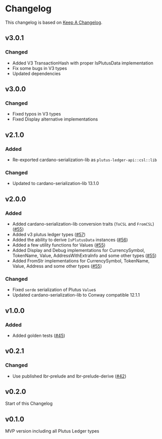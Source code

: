 <!-- markdownlint-disable MD024 -->

# Changelog

This changelog is based on [Keep A
Changelog](https://keepachangelog.com/en/1.1.0).

## v3.0.1

### Changed

- Added V3 TransactionHash with proper IsPlutusData implementation
- Fix some bugs in V3 types
- Updated dependencies

## v3.0.0

### Changed

- Fixed typos in V3 types
- Fixed Display alternative implementations

## v2.1.0

### Added

- Re-exported cardano-serialization-lib as `plutus-ledger-api::csl::lib`

### Changed

- Updated to cardano-serialization-lib 13.1.0

## v2.0.0

### Added

- Added cardano-serialization-lib conversion traits (`ToCSL` and `FromCSL`) ([#55](https://github.com/mlabs-haskell/plutus-ledger-api-rust/pull/55))
- Added v3 plutus ledger types ([#57](https://github.com/mlabs-haskell/plutus-ledger-api-rust/pull/57))
- Added the ability to derive `IsPlutusData` instances ([#56](https://github.com/mlabs-haskell/plutus-ledger-api-rust/pull/56))
- Added a few utility functions for Values ([#55](https://github.com/mlabs-haskell/plutus-ledger-api-rust/pull/55))
- Added Display and Debug implementations for
  CurrencySymbol, TokenName, Value, AddressWithExtraInfo and some other types ([#55](https://github.com/mlabs-haskell/plutus-ledger-api-rust/pull/55))
- Added FromStr implementations for CurrencySymbol, TokenName, Value, Address
  and some other types ([#55](https://github.com/mlabs-haskell/plutus-ledger-api-rust/pull/55))

### Changed

- Fixed `serde` serialization of Plutus `Value`s
- Updated cardano-serialization-lib to Conway compatible 12.1.1

## v1.0.0

### Added

- Added golden tests ([#45](https://github.com/mlabs-haskell/plutus-ledger-api-rust/pull/45))

## v0.2.1

### Changed

- Use published lbr-prelude and lbr-prelude-derive ([#42](https://github.com/mlabs-haskell/plutus-ledger-api-rust/pull/42))

## v0.2.0

Start of this Changelog

## v0.1.0

MVP version including all Plutus Ledger types
